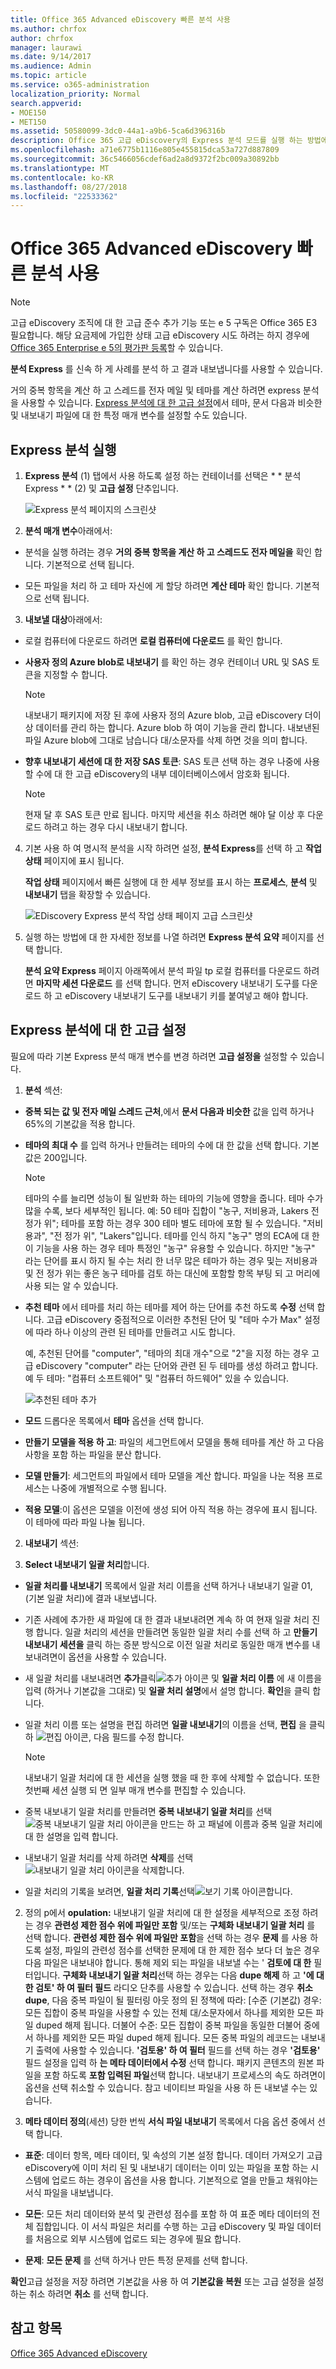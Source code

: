 ```yaml
---
title: Office 365 Advanced eDiscovery 빠른 분석 사용
ms.author: chrfox
author: chrfox
manager: laurawi
ms.date: 9/14/2017
ms.audience: Admin
ms.topic: article
ms.service: o365-administration
localization_priority: Normal
search.appverid:
- MOE150
- MET150
ms.assetid: 50580099-3dc0-44a1-a9b6-5ca6d396316b
description: Office 365 고급 eDiscovery의 Express 분석 모드를 실행 하는 방법에 알아봅니다.
ms.openlocfilehash: a71e6775b1116e805e455815dca53a727d887809
ms.sourcegitcommit: 36c5466056cdef6ad2a8d9372f2bc009a30892bb
ms.translationtype: MT
ms.contentlocale: ko-KR
ms.lasthandoff: 08/27/2018
ms.locfileid: "22533362"
---
```

# <a name="use-express-analysis-in-office-365-advanced-ediscovery"></a>Office 365 Advanced eDiscovery 빠른 분석 사용

> [!NOTE]
> 고급 eDiscovery 조직에 대 한 고급 준수 추가 기능 또는 e 5 구독은 Office 365 E3 필요합니다. 해당 요금제에 가입한 상태 고급 eDiscovery 시도 하려는 하지 경우에 [Office 365 Enterprise e 5의 평가판 등록](https://go.microsoft.com/fwlink/p/?LinkID=698279)할 수 있습니다. 
  
**분석 Express** 를 신속 하 게 사례를 분석 하 고 결과 내보냅니다를 사용할 수 있습니다. 
  
거의 중복 항목을 계산 하 고 스레드를 전자 메일 및 테마를 계산 하려면 express 분석을 사용할 수 있습니다. [Express 분석에 대 한 고급 설정](use-express-analysis-in-advanced-ediscovery.md#BK_AdvancedSettings)에서 테마, 문서 다음과 비슷한 및 내보내기 파일에 대 한 특정 매개 변수를 설정할 수도 있습니다.
  
## <a name="run-express-analysis"></a>Express 분석 실행

1. **Express 분석** (1) 탭에서 사용 하도록 설정 하는 컨테이너를 선택은 * * 분석 Express * * (2) 및 **고급 설정** 단추입니다. 
    
    ![Express 분석 페이지의 스크린샷](media/60009974-5d1f-4971-8ebe-e5ec74e7fd2a.jpg)
  
2. **분석 매개 변수**아래에서:
    
  - 분석을 실행 하려는 경우 **거의 중복 항목을 계산 하 고 스레드도 전자 메일을** 확인 합니다. 기본적으로 선택 됩니다. 
    
  - 모든 파일을 처리 하 고 테마 자신에 게 할당 하려면 **계산 테마** 확인 합니다. 기본적으로 선택 됩니다. 
    
3. **내보낼 대상**아래에서:
    
  - 로컬 컴퓨터에 다운로드 하려면 **로컬 컴퓨터에 다운로드** 를 확인 합니다. 
    
  - **사용자 정의 Azure blob로 내보내기** 를 확인 하는 경우 컨테이너 URL 및 SAS 토큰을 지정할 수 합니다. 
    
    > [!NOTE]
    > 내보내기 패키지에 저장 된 후에 사용자 정의 Azure blob, 고급 eDiscovery 더이상 데이터를 관리 하는 합니다. Azure blob 하 여이 기능을 관리 합니다. 내보낸된 파일 Azure blob에 그대로 남습니다 대/소문자를 삭제 하면 것을 의미 합니다. 
  
  - **향후 내보내기 세션에 대 한 저장 SAS 토큰**: SAS 토큰 선택 하는 경우 나중에 사용할 수에 대 한 고급 eDiscovery의 내부 데이터베이스에서 암호화 됩니다.
    
    > [!NOTE]
    > 현재 달 후 SAS 토큰 만료 됩니다. 마지막 세션을 취소 하려면 해야 달 이상 후 다운로드 하려고 하는 경우 다시 내보내기 합니다. 
  
4. 기본 사용 하 여 명시적 분석을 시작 하려면 설정, **분석 Express**를 선택 하 고 **작업 상태** 페이지에 표시 됩니다. 
    
    **작업 상태** 페이지에서 빠른 실행에 대 한 세부 정보를 표시 하는 **프로세스**, **분석** 및 **내보내기** 탭을 확장할 수 있습니다. 
    
    ![EDiscovery Express 분석 작업 상태 페이지 고급 스크린샷](media/bf30ab02-9828-4a6d-a485-0babc2c49ae5.jpg)
  
5. 실행 하는 방법에 대 한 자세한 정보를 나열 하려면 **Express 분석 요약** 페이지를 선택 합니다. 
    
    **분석 요약 Express** 페이지 아래쪽에서 분석 파일 tp 로컬 컴퓨터를 다운로드 하려면 **마지막 세션 다운로드** 를 선택 합니다. 먼저 eDiscovery 내보내기 도구를 다운로드 하 고 eDiscovery 내보내기 도구를 내보내기 키를 붙여넣고 해야 합니다. 
    
## <a name="advanced-settings-for-express-analysis"></a>Express 분석에 대 한 고급 설정
<a name="BK_AdvancedSettings"> </a>

필요에 따라 기본 Express 분석 매개 변수를 변경 하려면 **고급 설정을** 설정할 수 있습니다. 
  
1. **분석** 섹션: 
    
  - **중복 되는 값 및 전자 메일 스레드 근처**,에서 **문서 다음과 비슷한** 값을 입력 하거나 65%의 기본값을 적용 합니다. 
    
  - **테마의 최대 수** 를 입력 하거나 만들려는 테마의 수에 대 한 값을 선택 합니다. 기본값은 200입니다. 
    
    > [!NOTE]
    > 테마의 수를 늘리면 성능이 될 일반화 하는 테마의 기능에 영향을 줍니다. 테마 수가 많을 수록, 보다 세부적인 됩니다. 예: 50 테마 집합이 "농구, 저비용과, Lakers 전 정가 위"; 테마를 포함 하는 경우 300 테마 별도 테마에 포함 될 수 있습니다. "저비용과", "전 정가 위", "Lakers"입니다. 테마를 인식 하지 "농구" 명의 ECA에 대 한이 기능을 사용 하는 경우 테마 특정인 "농구" 유용할 수 있습니다. 하지만 "농구" 라는 단어를 표시 하지 될 수는 처리 한 너무 많은 테마가 하는 경우 및는 저비용과 및 전 정가 위는 좋은 농구 테마를 검토 하는 대신에 포함할 항목 부팅 되 고 머리에 사용 되는 알 수 있습니다. 
  
  - **추천 테마** 에서 테마를 처리 하는 테마를 제어 하는 단어를 추천 하도록 **수정** 선택 합니다. 고급 eDiscovery 중점적으로 이러한 추천된 단어 및 "테마 수가 Max" 설정에 따라 하나 이상의 관련 된 테마를 만들려고 시도 합니다. 
    
    예, 추천된 단어를 "computer", "테마의 최대 개수"으로 "2"을 지정 하는 경우 고급 eDiscovery "computer" 라는 단어와 관련 된 두 테마를 생성 하려고 합니다. 예 두 테마: "컴퓨터 소프트웨어" 및 "컴퓨터 하드웨어" 있을 수 있습니다.
    
    ![추천된 테마 추가](media/06e9ffd3-a76c-423b-b450-9e465eb9a02f.png)
  
  - **모드** 드롭다운 목록에서 **테마** 옵션을 선택 합니다. 
    
  - **만들기 모델을 적용 하 고**: 파일의 세그먼트에서 모델을 통해 테마를 계산 하 고 다음 사항을 포함 하는 파일을 분산 합니다.
    
  - **모델 만들기**: 세그먼트의 파일에서 테마 모델을 계산 합니다. 파일을 나눈 적용 프로세스는 나중에 개별적으로 수행 됩니다.
    
  - **적용 모델**:이 옵션은 모델을 이전에 생성 되어 아직 적용 하는 경우에 표시 됩니다. 이 테마에 따라 파일 나눌 됩니다.
    
2. **내보내기** 섹션: 
    
1. **Select 내보내기 일괄 처리**합니다.
    
  - **일괄 처리를 내보내기** 목록에서 일괄 처리 이름을 선택 하거나 내보내기 일괄 01, (기본 일괄 처리)에 결과 내보냅니다. 
    
  - 기존 사례에 추가한 새 파일에 대 한 결과 내보내려면 계속 하 여 현재 일괄 처리 진행 합니다. 일괄 처리의 세션을 만들려면 동일한 일괄 처리 수를 선택 하 고 **만들기 내보내기 세션을** 클릭 하는 증분 방식으로 이전 일괄 처리로 동일한 매개 변수를 내보내려면이 옵션을 사용할 수 있습니다. 
    
  - 새 일괄 처리를 내보내려면 **추가**클릭![추가 아이콘](media/c2dd8b3a-5a22-412c-a7fa-143f5b2b5612.png) 및 **일괄 처리 이름** 에 새 이름을 입력 (하거나 기본값을 그대로) 및 **일괄 처리 설명**에서 설명 합니다. **확인**을 클릭 합니다.
    
  - 일괄 처리 이름 또는 설명을 편집 하려면 **일괄 내보내기**의 이름을 선택, **편집** 을 클릭 하 ![편집 아이콘](media/3d613660-7602-4df2-bdb9-14e9ca2f9cf2.png), 다음 필드를 수정 합니다.
    
    > [!NOTE]
    > 내보내기 일괄 처리에 대 한 세션을 실행 했을 때 한 후에 삭제할 수 없습니다. 또한 첫번째 세션 실행 되 면 일부 매개 변수를 편집할 수 있습니다. 
  
  - 중복 내보내기 일괄 처리를 만들려면 **중복 내보내기 일괄 처리**를 선택![중복 내보내기 일괄 처리 아이콘을 만드는](media/3f6d5f59-e842-4946-a493-473528af0119.jpg) 하 고 패널에 이름과 중복 일괄 처리에 대 한 설명을 입력 합니다. 
    
  - 내보내기 일괄 처리를 삭제 하려면 **삭제**를 선택![내보내기 일괄 처리 아이콘을 삭제](media/92a9f8e0-d469-48da-addb-69365e7ffb6f.jpg)합니다.
    
  - 일괄 처리의 기록을 보려면, **일괄 처리 기록**선택![보기 기록 아이콘](media/a80cc320-d96c-4d91-8884-75fe2cb147e2.jpg)합니다.
    
2. 정의 p에서 **opulation:** 내보내기 일괄 처리에 대 한 설정을 세부적으로 조정 하려는 경우 **관련성 제한 점수 위에 파일만 포함** 및/또는 **구체화 내보내기 일괄 처리** 를 선택 합니다. **관련성 제한 점수 위에 파일만 포함**을 선택 하는 경우 **문제** 를 사용 하도록 설정, 파일의 관련성 점수를 선택한 문제에 대 한 제한 점수 보다 더 높은 경우 다음 파일은 내보내야 합니다. 통해 제외 되는 파일을 내보낼 수는 ' **검토에 대 한** 필터입니다. **구체화 내보내기 일괄 처리**선택 하는 경우는 다음 **dupe 해제** 하 고 **'에 대 한 검토' 하 여 필터 필드** 라디오 단추를 사용할 수 있습니다. 선택 하는 경우 **취소 dupe**, 다음 중복 파일이 될 필터링 아웃 정의 된 정책에 따라: [수준 (기본값) 경우: 모든 집합이 중복 파일을 사용할 수 있는 전체 대/소문자에서 하나를 제외한 모든 파일 duped 해제 됩니다. 더불어 수준: 모든 집합이 중복 파일을 동일한 더불어 중에서 하나를 제외한 모든 파일 duped 해제 됩니다. 모든 중복 파일의 레코드는 내보내기 출력에 사용할 수 있습니다. **'검토용' 하 여 필터** 필드를 선택 하는 경우 **'검토용'** 필드 설정을 입력 하 **는 메타 데이터에서 수정** 선택 합니다. 패키지 콘텐츠의 원본 파일을 포함 하도록 **포함 입력된 파일**선택 합니다. 내보내기 프로세스의 속도 하려면이 옵션을 선택 취소할 수 있습니다. 참고 네이티브 파일을 사용 하 든 내보낼 수는 있습니다.
    
3. **메타 데이터 정의**(세션) 당한 번씩 **서식 파일 내보내기** 목록에서 다음 옵션 중에서 선택 합니다. 
    
  - **표준**: 데이터 항목, 메타 데이터, 및 속성의 기본 설정 합니다. 데이터 가져오기 고급 eDiscovery에 이미 처리 된 및 내보내기 데이터는 이미 있는 파일을 포함 하는 시스템에 업로드 하는 경우이 옵션을 사용 합니다. 기본적으로 열을 만들고 채워야는 서식 파일을 내보냅니다.
    
  - **모든**: 모든 처리 데이터와 분석 및 관련성 점수를 포함 하 여 표준 메타 데이터의 전체 집합입니다. 이 서식 파일은 처리를 수행 하는 고급 eDiscovery 및 파일 데이터를 처음으로 외부 시스템에 업로드 되는 경우에 필요 합니다.
    
  - **문제**: **모든 문제** 를 선택 하거나 만든 특정 문제를 선택 합니다. 
    
**확인**고급 설정을 저장 하려면 기본값을 사용 하 여 **기본값을 복원** 또는 고급 설정을 설정 하는 취소 하려면 **취소** 를 선택 합니다. 
  
## <a name="see-also"></a>참고 항목
<a name="BK_AdvancedSettings"> </a>

[Office 365 Advanced eDiscovery](office-365-advanced-ediscovery.md)

